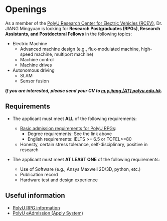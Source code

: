 # Openings
As a member of the [PolyU Research Center for Electric Vehicles (RCEV)](https://www.polyu.edu.hk/rcev/), Dr. JIANG Mingyuan is looking for **Research Postgraduates (RPGs), Research Assistants, and Postdoctoral Fellows** in the following topics:
- Electric Machine
    - Advanced machine design (e.g., flux-modulated machine, high-speed machine, multiport machine)
    - Machine control
    - Machine drives
- Autonomous driving
    - SLAM
    - Sensor fusion

***If you are interested, please send your CV to [m.y.jiang [AT] polyu.edu.hk](mailto:m.y.jiang@polyu.edu.hk).***

## Requirements
- The applicant must meet **ALL** of the following requirements:

  - [Basic admission requirements for PolyU RPGs](https://www.polyu.edu.hk/study/pg/research-postgraduate/admission-requirements-rpg):
    - Degree requirements: See the link above
    - English requirements: IELTS >= 6.5 or TOFEL>=80
  - Honesty, certain stress tolerance, self-disciplinary, positive in research

- The applicant must meet **AT LEAST ONE** of the following requirements:
  - Use of Software (e.g., Ansys Maxwell 2D/3D, python, etc.)
  - Publication record
  - Hardware test and design experience

## Useful information
- [PolyU RPG information](https://www.polyu.edu.hk/study/pg/research-postgraduate)
- [PolyU eAdmission (Apply System)](https://www38.polyu.edu.hk/eAdmission/index.do)
